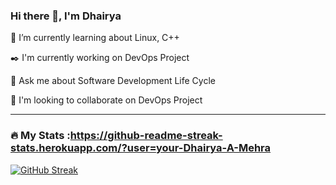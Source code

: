 ###                                                                  Hi there 👋, I'm Dhairya
🌱 I’m currently learning about Linux, C++

✒️ I'm currently working on DevOps Project

💬 Ask me about Software Development Life Cycle

👯 I'm looking to collaborate on DevOps Project

---
### :fire: My Stats :https://github-readme-streak-stats.herokuapp.com/?user=your-Dhairya-A-Mehra
[![GitHub Streak](http://github-readme-streak-stats.herokuapp.com?user=your-github-Dhairya-A-Mehra&theme=dark&background=000000)](https://git.io/streak-stats)
